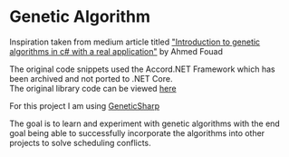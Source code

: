 # Genetic Algorithm

Inspiration taken from medium article titled ["Introduction to genetic algorithms in c# with a real application"](https://medium.com/analytics-vidhya/introduction-to-genetic-algorithms-in-c-with-a-real-application-72c3fc42bdf9) by Ahmed Fouad

The original code snippets used the Accord.NET Framework which has been archived and not ported to .NET Core.  
The original library code can be viewed [here](https://github.com/accord-net/framework/tree/development/Sources/Accord.Genetic)

For this project I am using [GeneticSharp](https://github.com/giacomelli/GeneticSharp) 

The goal is to learn and experiment with genetic algorithms with the end goal being able to successfully incorporate the algorithms into other projects to solve scheduling conflicts.
